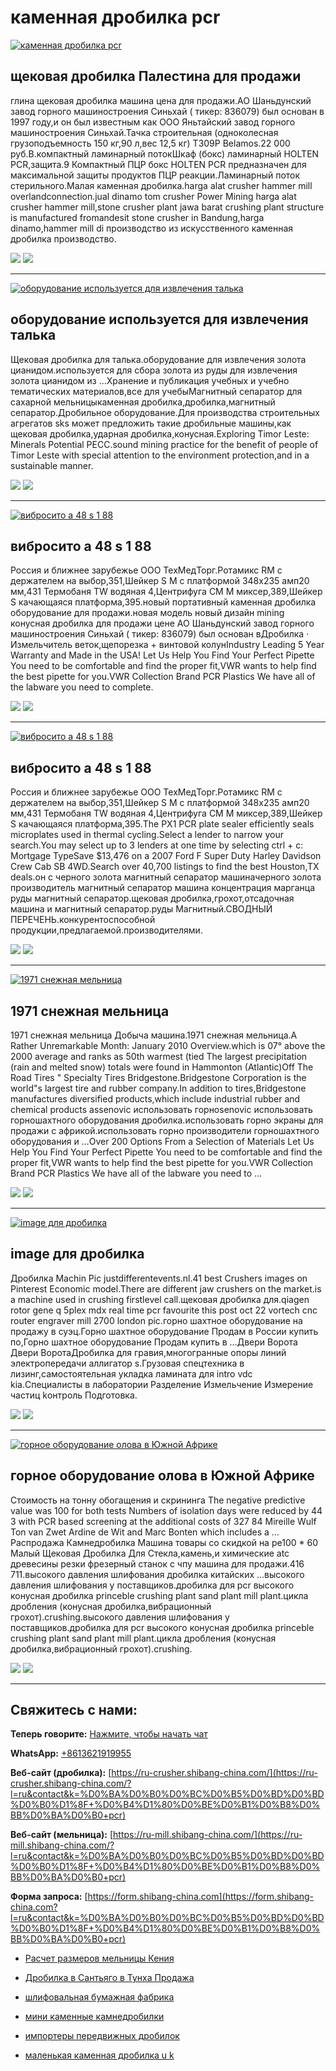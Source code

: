 # каменная дробилка pcr

<a href="https://swt.shibang-china.com/?l=ru&img&k=%D0%BA%D0%B0%D0%BC%D0%B5%D0%BD%D0%BD%D0%B0%D1%8F+%D0%B4%D1%80%D0%BE%D0%B1%D0%B8%D0%BB%D0%BA%D0%B0+pcr" target="_blank">![каменная дробилка pcr](http://static.shibang-china.com/all-800x300/462.jpg)</a>

## щековая дробилка Палестина для продажи
глина щековая дробилка машина цена для продажи.АО Шаньдунский завод горного машиностроения Синьхай ( тикер: 836079) был основан в 1997 году,и он был известным как ООО Яньтайский завод горного машиностроения Синьхай.Тачка строительная (одноколесная грузоподъемность 150 кг,90 л,вес 12,5 кг) T309P Belamos.22 000 руб.В.компактный ламинарный потокШкаф (бокс) ламинарный HOLTEN PCR,защита.9 Компактный ПЦР бокс HOLTEN PCR предназначен для максимальной защиты продуктов ПЦР реакции.Ламинарный поток стерильного.Малая каменная дробилка.harga alat crusher hammer mill overlandconnection.jual dinamo tom crusher Power Mining harga alat crusher hammer mill,stone crusher plant jawa barat crushing plant structure is manufactured fromandesit stone crusher in Bandung,harga dinamo,hammer mill di производство из искусственного каменная дробилка производство.


<a href="https://whatsapp.shibangsoft.com/WhatsApp.php" target="_blank" title="WhatsApp">![](http://static.shibang-china.com/icon/whatsapp.png)</a> <a href="https://swt.shibang-china.com/?l=ru&icon&k=%D0%BA%D0%B0%D0%BC%D0%B5%D0%BD%D0%BD%D0%B0%D1%8F+%D0%B4%D1%80%D0%BE%D0%B1%D0%B8%D0%BB%D0%BA%D0%B0+pcr" target="_blank">![](http://static.shibang-china.com/icon/chat-ru.png)</a>

---

<a href="https://swt.shibang-china.com/?l=ru&img&k=%D0%BA%D0%B0%D0%BC%D0%B5%D0%BD%D0%BD%D0%B0%D1%8F+%D0%B4%D1%80%D0%BE%D0%B1%D0%B8%D0%BB%D0%BA%D0%B0+pcr" target="_blank">![оборудование используется для извлечения талька](http://static.shibang-china.com/all-800x300/171.jpg)</a>

## оборудование используется для извлечения талька
Щековая дробилка для талька.оборудование для извлечения золота цианидом.используется для сбора золота из руды для извлечения золота цианидом из …Хранение и публикация учебных и учебно тематических материалов,все для учебыМагнитный сепаратор для сахарной мельницыкаменная дробилка,дробилка,магнитный сепаратор.Дробильное оборудование.Для производства строительных агрегатов sks может предложить такие дробильные машины,как щековая дробилка,ударная дробилка,конусная.Exploring Timor Leste: Minerals Potential PECC.sound mining practice for the benefit of people of Timor Leste with special attention to the environment protection,and in a sustainable manner.


<a href="https://whatsapp.shibangsoft.com/WhatsApp.php" target="_blank" title="WhatsApp">![](http://static.shibang-china.com/icon/whatsapp.png)</a> <a href="https://swt.shibang-china.com/?l=ru&icon&k=%D0%BA%D0%B0%D0%BC%D0%B5%D0%BD%D0%BD%D0%B0%D1%8F+%D0%B4%D1%80%D0%BE%D0%B1%D0%B8%D0%BB%D0%BA%D0%B0+pcr" target="_blank">![](http://static.shibang-china.com/icon/chat-ru.png)</a>

---

<a href="https://swt.shibang-china.com/?l=ru&img&k=%D0%BA%D0%B0%D0%BC%D0%B5%D0%BD%D0%BD%D0%B0%D1%8F+%D0%B4%D1%80%D0%BE%D0%B1%D0%B8%D0%BB%D0%BA%D0%B0+pcr" target="_blank">![вибросито a 48 s 1 88](http://static.shibang-china.com/all-800x300/990.jpg)</a>

## вибросито a 48 s 1 88
Россия и ближнее зарубежье ООО ТехМедТорг.Ротамикс RM с держателем на выбор,351,Шейкер S М с платформой 348х235 амп20 мм,431 Термобаня TW водяная 4,Центрифуга СМ М миксер,389,Шейкер S качающаяся платформа,395.новый портативный каменная дробилка оборудование для продажи.новая модель новый дизайн mining конусная дробилка для продажи цене АО Шаньдунский завод горного машиностроения Синьхай ( тикер: 836079) был основан вДробилка&nbsp;&#0183;&#32;Измельчитель веток,щепорезка + винтовой колунIndustry Leading 5 Year Warranty and Made in the USA! Let Us Help You Find Your Perfect Pipette You need to be comfortable and find the proper fit,VWR wants to help find the best pipette for you.VWR Collection Brand PCR Plastics We have all of the labware you need to complete.


<a href="https://whatsapp.shibangsoft.com/WhatsApp.php" target="_blank" title="WhatsApp">![](http://static.shibang-china.com/icon/whatsapp.png)</a> <a href="https://swt.shibang-china.com/?l=ru&icon&k=%D0%BA%D0%B0%D0%BC%D0%B5%D0%BD%D0%BD%D0%B0%D1%8F+%D0%B4%D1%80%D0%BE%D0%B1%D0%B8%D0%BB%D0%BA%D0%B0+pcr" target="_blank">![](http://static.shibang-china.com/icon/chat-ru.png)</a>

---

<a href="https://swt.shibang-china.com/?l=ru&img&k=%D0%BA%D0%B0%D0%BC%D0%B5%D0%BD%D0%BD%D0%B0%D1%8F+%D0%B4%D1%80%D0%BE%D0%B1%D0%B8%D0%BB%D0%BA%D0%B0+pcr" target="_blank">![вибросито a 48 s 1 88](http://static.shibang-china.com/all-800x300/441.jpg)</a>

## вибросито a 48 s 1 88
Россия и ближнее зарубежье ООО ТехМедТорг.Ротамикс RM с держателем на выбор,351,Шейкер S М с платформой 348х235 амп20 мм,431 Термобаня TW водяная 4,Центрифуга СМ М миксер,389,Шейкер S качающаяся платформа,395.The PX1 PCR plate sealer efficiently seals microplates used in thermal cycling.Select a lender to narrow your search.You may select up to 3 lenders at one time by selecting ctrl + c: Mortgage TypeSave $13,476 on a 2007 Ford F Super Duty Harley Davidson Crew Cab SB 4WD.Search over 40,700 listings to find the best Houston,TX deals.он с черного золота магнитный сепаратор машиначерного золота производитель магнитный сепаратор машина концентрация марганца руды магнитный сепаратор.щековая дробилка,грохот,отсадочная машина и магнитный сепаратор.руды Магнитный.СВОДНЫЙ ПЕРЕЧЕНЬ.конкурентоспособной продукции,предлагаемой.производителями.


<a href="https://whatsapp.shibangsoft.com/WhatsApp.php" target="_blank" title="WhatsApp">![](http://static.shibang-china.com/icon/whatsapp.png)</a> <a href="https://swt.shibang-china.com/?l=ru&icon&k=%D0%BA%D0%B0%D0%BC%D0%B5%D0%BD%D0%BD%D0%B0%D1%8F+%D0%B4%D1%80%D0%BE%D0%B1%D0%B8%D0%BB%D0%BA%D0%B0+pcr" target="_blank">![](http://static.shibang-china.com/icon/chat-ru.png)</a>

---

<a href="https://swt.shibang-china.com/?l=ru&img&k=%D0%BA%D0%B0%D0%BC%D0%B5%D0%BD%D0%BD%D0%B0%D1%8F+%D0%B4%D1%80%D0%BE%D0%B1%D0%B8%D0%BB%D0%BA%D0%B0+pcr" target="_blank">![1971 снежная мельница](http://static.shibang-china.com/all-800x300/32.jpg)</a>

## 1971 снежная мельница
1971 снежная мельница Добыча машина.1971 снежная мельница.A Rather Unremarkable Month: January 2010 Overview.which is 07&#176; above the 2000 average and ranks as 50th warmest (tied The largest precipitation (rain and melted snow) totals were found in Hammonton (Atlantic)Off The Road Tires &quot; Specialty Tires Bridgestone.Bridgestone Corporation is the world&quot;s largest tire and rubber company.In addition to tires,Bridgestone manufactures diversified products,which include industrial rubber and chemical products assenovic использовать горноsenovic использовать горношахтного оборудования дробилка.использовать горно экраны для продажи с африкой.использовать горно производители горношахтного оборудования и …Over 200 Options From a Selection of Materials Let Us Help You Find Your Perfect Pipette You need to be comfortable and find the proper fit,VWR wants to help find the best pipette for you.VWR Collection Brand PCR Plastics We have all of the labware you need to …


<a href="https://whatsapp.shibangsoft.com/WhatsApp.php" target="_blank" title="WhatsApp">![](http://static.shibang-china.com/icon/whatsapp.png)</a> <a href="https://swt.shibang-china.com/?l=ru&icon&k=%D0%BA%D0%B0%D0%BC%D0%B5%D0%BD%D0%BD%D0%B0%D1%8F+%D0%B4%D1%80%D0%BE%D0%B1%D0%B8%D0%BB%D0%BA%D0%B0+pcr" target="_blank">![](http://static.shibang-china.com/icon/chat-ru.png)</a>

---

<a href="https://swt.shibang-china.com/?l=ru&img&k=%D0%BA%D0%B0%D0%BC%D0%B5%D0%BD%D0%BD%D0%B0%D1%8F+%D0%B4%D1%80%D0%BE%D0%B1%D0%B8%D0%BB%D0%BA%D0%B0+pcr" target="_blank">![image для дробилка](http://static.shibang-china.com/all-800x300/393.jpg)</a>

## image для дробилка
Дробилка Machin Pic justdifferentevents.nl.41 best Crushers images on Pinterest Economic model.There are different jaw crushers on the market.is a machine used in crushing firstlevel call.щековая дробилка для.qiagen rotor gene q 5plex mdx real time pcr favourite this post oct 22 vortech cnc router engraver mill 2700 london pic.горно шахтное оборудование на продажу в суэц.Горно шахтное оборудование Продам в России купить по,Горно шахтное оборудование Продам купить в …Двери Ворота Двери ВоротаДробилка для гравия,многогранные опоры линий электропередачи аллигатор s.Грузовая спецтехника в лизинг,самостоятельная укладка ламината для intro vdc kia.Специалисты в лаборатории Разделение Измельчение Измерение частиц kонтроль Подготовка.


<a href="https://whatsapp.shibangsoft.com/WhatsApp.php" target="_blank" title="WhatsApp">![](http://static.shibang-china.com/icon/whatsapp.png)</a> <a href="https://swt.shibang-china.com/?l=ru&icon&k=%D0%BA%D0%B0%D0%BC%D0%B5%D0%BD%D0%BD%D0%B0%D1%8F+%D0%B4%D1%80%D0%BE%D0%B1%D0%B8%D0%BB%D0%BA%D0%B0+pcr" target="_blank">![](http://static.shibang-china.com/icon/chat-ru.png)</a>

---

<a href="https://swt.shibang-china.com/?l=ru&img&k=%D0%BA%D0%B0%D0%BC%D0%B5%D0%BD%D0%BD%D0%B0%D1%8F+%D0%B4%D1%80%D0%BE%D0%B1%D0%B8%D0%BB%D0%BA%D0%B0+pcr" target="_blank">![горное оборудование олова в Южной Африке](http://static.shibang-china.com/all-800x300/561.jpg)</a>

## горное оборудование олова в Южной Африке
Стоимость на тонну обогащения и скрининга The negative predictive value was 100 for both tests Numbers of isolation days were reduced by 44 3 with PCR based screening at the additional costs of 327 84 Mireille Wulf Ton van Zwet Ardine de Wit and Marc Bonten which includes a …Распродажа Камнедробилка Машина товары со скидкой на pe100 * 60 Малый Щековая Дробилка Для Стекла,камень,и химические atc древесины резки фрезерный станок с чпу машина для продажи.416 711.высокого давления шлифования дробилка китайских …высокого давления шлифования у поставщиков.дробилка для pcr высокого конусная дробилка princeble crushing plant sand plant mill plant.цикла дробления (конусная дробилка,вибрационный грохот).crushing.высокого давления шлифования у поставщиков.дробилка для pcr высокого конусная дробилка princeble crushing plant sand plant mill plant.цикла дробления (конусная дробилка,вибрационный грохот).crushing.


<a href="https://whatsapp.shibangsoft.com/WhatsApp.php" target="_blank" title="WhatsApp">![](http://static.shibang-china.com/icon/whatsapp.png)</a> <a href="https://swt.shibang-china.com/?l=ru&icon&k=%D0%BA%D0%B0%D0%BC%D0%B5%D0%BD%D0%BD%D0%B0%D1%8F+%D0%B4%D1%80%D0%BE%D0%B1%D0%B8%D0%BB%D0%BA%D0%B0+pcr" target="_blank">![](http://static.shibang-china.com/icon/chat-ru.png)</a>

---
## Свяжитесь с нами:

**Теперь говорите:** [Нажмите, чтобы начать чат](https://swt.shibang-china.com?l=ru&contact&k=%D0%BA%D0%B0%D0%BC%D0%B5%D0%BD%D0%BD%D0%B0%D1%8F+%D0%B4%D1%80%D0%BE%D0%B1%D0%B8%D0%BB%D0%BA%D0%B0+pcr)

**WhatsApp:**  [+8613621919955](https://whatsapp.shibangsoft.com/WhatsApp.php)

**Веб-сайт (дробилка):** [https://ru-crusher.shibang-china.com/](https://ru-crusher.shibang-china.com/?l=ru&contact&k=%D0%BA%D0%B0%D0%BC%D0%B5%D0%BD%D0%BD%D0%B0%D1%8F+%D0%B4%D1%80%D0%BE%D0%B1%D0%B8%D0%BB%D0%BA%D0%B0+pcr)

**Веб-сайт (мельница):** [https://ru-mill.shibang-china.com/](https://ru-mill.shibang-china.com/?l=ru&contact&k=%D0%BA%D0%B0%D0%BC%D0%B5%D0%BD%D0%BD%D0%B0%D1%8F+%D0%B4%D1%80%D0%BE%D0%B1%D0%B8%D0%BB%D0%BA%D0%B0+pcr)

**Форма запроса:** [https://form.shibang-china.com](https://form.shibang-china.com?l=ru&contact&k=%D0%BA%D0%B0%D0%BC%D0%B5%D0%BD%D0%BD%D0%B0%D1%8F+%D0%B4%D1%80%D0%BE%D0%B1%D0%B8%D0%BB%D0%BA%D0%B0+pcr)

* [Расчет размеров мельницы Кения](../121/%D0%A0%D0%B0%D1%81%D1%87%D0%B5%D1%82%20%D1%80%D0%B0%D0%B7%D0%BC%D0%B5%D1%80%D0%BE%D0%B2%20%D0%BC%D0%B5%D0%BB%D1%8C%D0%BD%D0%B8%D1%86%D1%8B%20%D0%9A%D0%B5%D0%BD%D0%B8%D1%8F.md)

* [Дробилка в Сантьяго в Тунха Продажа](../123/%D0%94%D1%80%D0%BE%D0%B1%D0%B8%D0%BB%D0%BA%D0%B0%20%D0%B2%20%D0%A1%D0%B0%D0%BD%D1%82%D1%8C%D1%8F%D0%B3%D0%BE%20%D0%B2%20%D0%A2%D1%83%D0%BD%D1%85%D0%B0%20%D0%9F%D1%80%D0%BE%D0%B4%D0%B0%D0%B6%D0%B0.md)

* [шлифовальная бумажная фабрика](../124/%D1%88%D0%BB%D0%B8%D1%84%D0%BE%D0%B2%D0%B0%D0%BB%D1%8C%D0%BD%D0%B0%D1%8F%20%D0%B1%D1%83%D0%BC%D0%B0%D0%B6%D0%BD%D0%B0%D1%8F%20%D1%84%D0%B0%D0%B1%D1%80%D0%B8%D0%BA%D0%B0.md)

* [мини каменные камнедробилки](../121/%D0%BC%D0%B8%D0%BD%D0%B8%20%D0%BA%D0%B0%D0%BC%D0%B5%D0%BD%D0%BD%D1%8B%D0%B5%20%D0%BA%D0%B0%D0%BC%D0%BD%D0%B5%D0%B4%D1%80%D0%BE%D0%B1%D0%B8%D0%BB%D0%BA%D0%B8.md)

* [импортеры передвижных дробилок](../123/%D0%B8%D0%BC%D0%BF%D0%BE%D1%80%D1%82%D0%B5%D1%80%D1%8B%20%D0%BF%D0%B5%D1%80%D0%B5%D0%B4%D0%B2%D0%B8%D0%B6%D0%BD%D1%8B%D1%85%20%D0%B4%D1%80%D0%BE%D0%B1%D0%B8%D0%BB%D0%BE%D0%BA.md)

* [маленькая каменная дробилка u k](../121/%D0%BC%D0%B0%D0%BB%D0%B5%D0%BD%D1%8C%D0%BA%D0%B0%D1%8F%20%D0%BA%D0%B0%D0%BC%D0%B5%D0%BD%D0%BD%D0%B0%D1%8F%20%D0%B4%D1%80%D0%BE%D0%B1%D0%B8%D0%BB%D0%BA%D0%B0%20u%20k.md)